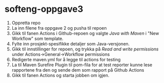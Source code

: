 # softeng-oppgave3

1. Oppretta repo
2. La inn filene fra oppgave 2 og pusha til repoen
3. Gikk til fanen Actions i Github-repoen og valgte *Java with Maven* i "New Workflow" som template.
4. Fylte inn prosjekt-spesifikke detaljer som Java-versjonen.
5. Gikk til innstillinger for repoen, og trykka på *Read and write permissions* under Actions->General->Workflow permissions
6. Redigerte maven.yml for å legge til actions for testing
7. La til Maven Surefire Plugin til pom-fila for at test reporter kunne lese rapportene fra den og sende dem som rapport på Github Actions
8. Gikk til fanen Actions og starta jobben om igjen.
